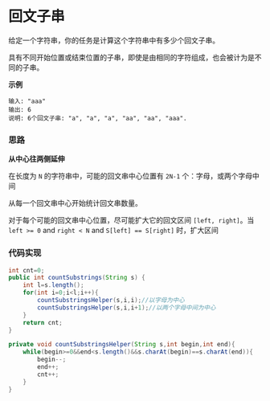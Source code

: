 # 回文子串

给定一个字符串，你的任务是计算这个字符串中有多少个回文子串。

具有不同开始位置或结束位置的子串，即使是由相同的字符组成，也会被计为是不同的子串。

**示例**

```
输入: "aaa"
输出: 6
说明: 6个回文子串: "a", "a", "a", "aa", "aa", "aaa".
```

### 思路

**从中心往两侧延伸**

在长度为 `N` 的字符串中，可能的回文串中心位置有 `2N-1` 个：字母，或两个字母中间

从每一个回文串中心开始统计回文串数量。

对于每个可能的回文串中心位置，尽可能扩大它的回文区间 `[left, right]`。当 `left >= 0` and `right < N` and `S[left] == S[right]` 时，扩大区间

### 代码实现

```java
int cnt=0;
public int countSubstrings(String s) {
    int l=s.length();
    for(int i=0;i<l;i++){
        countSubstringsHelper(s,i,i);//以字母为中心
        countSubstringsHelper(s,i,i+1);//以两个字母中间为中心
    }
    return cnt;
}

private void countSubstringsHelper(String s,int begin,int end){
    while(begin>=0&&end<s.length()&&s.charAt(begin)==s.charAt(end)){
        begin--;
        end++;
        cnt++;
    }
}
```

